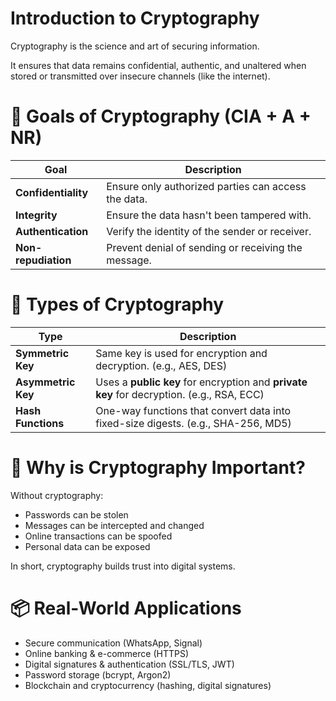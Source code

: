 #  Introduction to Cryptography
Cryptography is the science and art of securing information. 

It ensures that data remains confidential, authentic, and unaltered when stored or transmitted over insecure channels (like the internet).

# 🎯 Goals of Cryptography (CIA + A + NR)
| Goal                | Description                                         |
| ------------------- | --------------------------------------------------- |
| **Confidentiality** | Ensure only authorized parties can access the data. |
| **Integrity**       | Ensure the data hasn't been tampered with.          |
| **Authentication**  | Verify the identity of the sender or receiver.      |
| **Non-repudiation** | Prevent denial of sending or receiving the message. |

# 🧠 Types of Cryptography
| Type               | Description                                                                               |
| ------------------ | ----------------------------------------------------------------------------------------- |
| **Symmetric Key**  | Same key is used for encryption and decryption. (e.g., AES, DES)                          |
| **Asymmetric Key** | Uses a **public key** for encryption and **private key** for decryption. (e.g., RSA, ECC) |
| **Hash Functions** | One-way functions that convert data into fixed-size digests. (e.g., SHA-256, MD5)         |
# 🧠 Why is Cryptography Important?
Without cryptography:
- Passwords can be stolen
- Messages can be intercepted and changed
- Online transactions can be spoofed
- Personal data can be exposed
  
In short, cryptography builds trust into digital systems.
# 📦 Real-World Applications
- Secure communication (WhatsApp, Signal)
- Online banking & e-commerce (HTTPS)
- Digital signatures & authentication (SSL/TLS, JWT)
- Password storage (bcrypt, Argon2)
- Blockchain and cryptocurrency (hashing, digital signatures)


